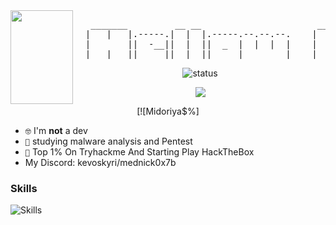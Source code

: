 <img src="https://cdn.discordapp.com/attachments/1129791105790115861/1157389651431149671/9wd3qvL.gif" width="100" height="150" align='left'>
<pre>
   _______         __ __                      ________              __     __ 
  |   |   |.-----.|  |  |.-----.--.--.--.    |  |  |  |.-----.----.|  |.--|  |
  |       ||  -__||  |  ||  _  |  |  |  |    |  |  |  ||  _  |   _||  ||  _  |
  |___|___||_____||__|__||_____|________|    |________||_____|__|  |__||_____|
</pre>
<div align="center">

![status](https://streak-stats.demolab.com?user=Detrew&theme=transparent&hide_border=true&&layout=compact)
 
</div>
<div align="center">
 <img src="https://tryhackme-badges.s3.amazonaws.com/midoriya.exe.png">
 
 [![Midoriya$%]
</div>

- <code>🤓</code> I'm **not** a dev
- <code>🧠</code> studying malware analysis and Pentest
- <code>🥇</code> Top 1% On Tryhackme And Starting Play HackTheBox
- My Discord: kevoskyri/mednick0x7b


<h3>Skills</h3>

![Skills](https://skillicons.dev/icons?i=bash,python,linux,html)
